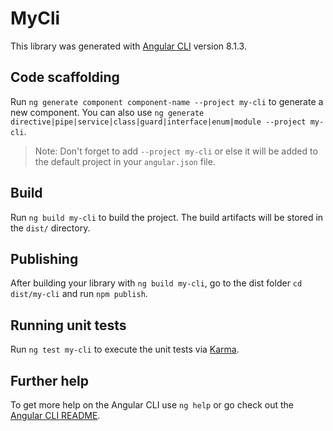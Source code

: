 # MyCli

This library was generated with [Angular CLI](https://github.com/angular/angular-cli) version 8.1.3.

## Code scaffolding

Run `ng generate component component-name --project my-cli` to generate a new component. You can also use `ng generate directive|pipe|service|class|guard|interface|enum|module --project my-cli`.
> Note: Don't forget to add `--project my-cli` or else it will be added to the default project in your `angular.json` file. 

## Build

Run `ng build my-cli` to build the project. The build artifacts will be stored in the `dist/` directory.

## Publishing

After building your library with `ng build my-cli`, go to the dist folder `cd dist/my-cli` and run `npm publish`.

## Running unit tests

Run `ng test my-cli` to execute the unit tests via [Karma](https://karma-runner.github.io).

## Further help

To get more help on the Angular CLI use `ng help` or go check out the [Angular CLI README](https://github.com/angular/angular-cli/blob/master/README.md).
